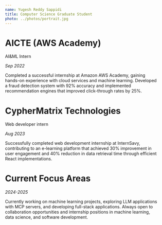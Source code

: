 ```yaml
---
name: Yugesh Reddy Sappidi
title: Computer Science Graduate Student
photo: ../photos/portrait.jpg
---
```




# AICTE (AWS Academy)
AI&ML Intern

_Sep 2022_

Completed a successful internship at Amazon AWS Academy, gaining hands-on experience with cloud services and machine learning. Developed a fraud detection system with 92% accuracy and implemented recommendation engines that improved click-through rates by 25%.

# CypherMatrix Technologies 
Web developer intern

_Aug 2023_

Successfully completed web development internship at InternSavy, contributing to an e-learning platform that achieved 30% improvement in user engagement and 40% reduction in data retrieval time through efficient React implementations.


# Current Focus Areas
_2024-2025_

Currently working on machine learning projects, exploring LLM applications with MCP servers, and developing full-stack applications. Always open to collaboration opportunities and internship positions in machine learning, data science, and software development.
